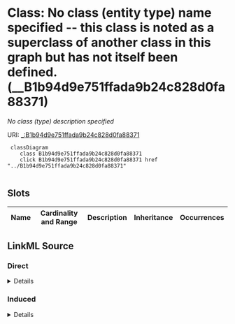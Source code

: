 

# Class: No class (entity type) name specified -- this class is noted as a superclass of another class in this graph but has not itself been defined. (__B1b94d9e751ffada9b24c828d0fa88371)


_No class (type) description specified_







URI: [_:B1b94d9e751ffada9b24c828d0fa88371](_:B1b94d9e751ffada9b24c828d0fa88371)






```mermaid
 classDiagram
    class B1b94d9e751ffada9b24c828d0fa88371
    click B1b94d9e751ffada9b24c828d0fa88371 href "../B1b94d9e751ffada9b24c828d0fa88371"
      
```




<!-- no inheritance hierarchy -->


## Slots

| Name | Cardinality and Range | Description | Inheritance | Occurrences |
| ---  | --- | --- | --- | --- |














## LinkML Source

<!-- TODO: investigate https://stackoverflow.com/questions/37606292/how-to-create-tabbed-code-blocks-in-mkdocs-or-sphinx -->

### Direct

<details>

```yaml
name: __B1b94d9e751ffada9b24c828d0fa88371
conforms_to: No schema conformance document specified
description: No class (type) description specified
title: No class (entity type) name specified -- this class is noted as a superclass
  of another class in this graph but has not itself been defined.
from_schema: sawgraph-kg
rank: 1000
class_uri: _:B1b94d9e751ffada9b24c828d0fa88371

```
</details>

### Induced

<details>

```yaml
name: __B1b94d9e751ffada9b24c828d0fa88371
conforms_to: No schema conformance document specified
description: No class (type) description specified
title: No class (entity type) name specified -- this class is noted as a superclass
  of another class in this graph but has not itself been defined.
from_schema: sawgraph-kg
rank: 1000
class_uri: _:B1b94d9e751ffada9b24c828d0fa88371

```
</details>